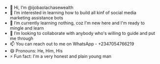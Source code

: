 - 👋 Hi, I’m @ijobaolachasewealth
- 👀 I’m interested in learning how to build all kinf of social media marketing assistance bots 
- 🌱 I’m currently learning nothing, coz I'm new here and I'm ready to mingle and learn 
- 💞️ I’m looking to collaborate with anybody who's willing to guide and put me through 
- 📫 You can reach out to me on WhatsApp - +2347054766219
- 😄 Pronouns: He, Him, His
- ⚡ Fun fact: I'm a very honest and plain young man 

<!---
ijobaolachasewealth/ijobaolachasewealth is a ✨ special ✨ repository because its `README.md` (this file) appears on your GitHub profile.
You can click the Preview link to take a look at your changes.
--->
